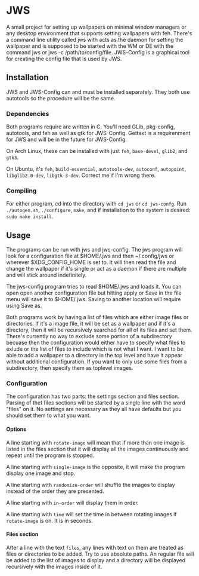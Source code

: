 # JWS
A small project for setting up wallpapers on minimal window managers or any
desktop environment that supports setting wallpapers with feh. There's a
command line utility called jws with acts as the daemon for setting the
wallpaper and is supposed to be started with the WM or DE with the command
jws or jws -c /path/to/config/file. JWS-Config is a graphical tool for
creating the config file that is used by JWS.

## Installation
JWS and JWS-Config can and must be installed separately. They both use
autotools so the procedure will be the same.

### Dependencies
Both programs require are written in C. You'll need GLib, pkg-config,
autotools, and feh as well as gtk for JWS-Config. Gettext is a requirenment
for JWS and will be in the future for JWS-Config.

On Arch Linux, these can be installed with just `feh`, `base-devel`, `glib2`,
and `gtk3`.

On Ubuntu, it's `feh`, `build-essential`, `autotools-dev`, `autoconf`,
`autopoint`, `libglib2.0-dev`, `libgtk-3-dev`. Correct me if I'm wrong there.

### Compiling
For either program, cd into the directory with `cd jws` or `cd jws-confg`. Run
`./autogen.sh`, `./configure`, `make`, and if installation to the system is
desired: `sudo make install`.


## Usage
The programs can be run with jws and jws-config. The jws program will look for
a configuration file at $HOME/.jws and then ~/.config/jws or wherever
$XDG_CONFIG_HOME is set to. It will then read the file and change the
wallpaper if it's single or act as a daemon if there are multiple and will
stick around indefinitely.

The jws-config program tries to read $HOME/.jws and loads it. You can open
open another configuration file but hitting apply or Save in the file menu
will save it to $HOME/.jws. Saving to another location will require using Save
as.

Both programs work by having a list of files which are either image files or
directories. If it's a image file, it will be set as a wallpaper and if it's
a directory, then it will be recursively searched for all of its files and set
them. There's currently no way to exclude some portion of a subdirectory
becuase then the configuration would either have to specify what files to
exlude or the list of files to include which is not what I want. I want to be
able to add a wallpaper to a directory in the top level and have it appear
without additional configuration. If you want to only use some files from a
subdirectory, then specify them as toplevel images.

### Configuration
The configuration has two parts: the settings section and files section.
Parsing of thet files sections will be started by a single line with the word
"files" on it. No settings are necessary as they all have defaults but you
should set them to what you want.

#### Options
A line starting with `rotate-image` will mean that if more than one image is
listed in the files section that it will display all the images continuously
and repeat until the program is stopped.

A line starting with `single-image` is the opposite, it will make the program
display one image and stop.

A line starting with `randomize-order` will shuffle the images to display
instead of the order they are presented.

A line starting with `in-order` will display them in order.

A line starting with `time` will set the time in between rotating images if
`rotate-image` is on. It is in seconds.

#### Files section
After a line with the text `files`, any lines with text on them are treated as
files or directories to be added. Try to use absolute paths. An regular file
will be added to the list of images to display and a directory will be
displayed recursively with the images inside of it.
